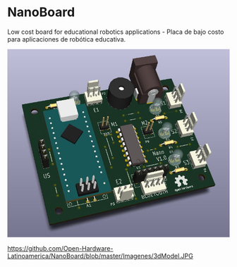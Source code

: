 # NanoBoard
 Low cost board for educational robotics applications - Placa de bajo costo para aplicaciones de robótica educativa.

![Model](https://github.com/Open-Hardware-Latinoamerica/NanoBoard/blob/master/Imagenes/3dModel.JPG?raw=true)

https://github.com/Open-Hardware-Latinoamerica/NanoBoard/blob/master/Imagenes/3dModel.JPG
